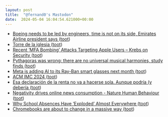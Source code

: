 ```yaml
---
layout: post
title:  "@fernand0's Mastodon"
date:  2024-05-04 16:04:54.621000+00:00
---
```

*  [Boeing needs to be led by engineers, time is not on its side, Emirates Airline president says  ](https://www.cnbc.com/2024/03/27/boeing-needs-to-be-led-by-engineers-emirates-airline-president-says.html) ([toot](https://mastodon.social/@fernand0/112383668690020780))
*  [Torre de la iglesia ](https://www.flickr.com/photos/fernand0/53684230073) ([toot](https://mastodon.social/@fernand0/112383577461075753))
*  [Recent ‘MFA Bombing’ Attacks Targeting Apple Users – Krebs on Security ](https://krebsonsecurity.com/2024/03/recent-mfa-bombing-attacks-targeting-apple-users) ([toot](https://mastodon.social/@fernand0/112383436248930741))
*  [Pythagoras was wrong: there are no universal musical harmonies, study finds ](https://www.cam.ac.uk/research/news/pythagoras-was-wrong-there-are-no-universal-musical-harmonies-study-find) ([toot](https://mastodon.social/@fernand0/112383229733629568))
*  [Meta is adding AI to its Ray-Ban smart glasses next month ](https://www.theverge.com/2024/3/28/24114454/meta-ai-ray-ban-smart-glasses-launc) ([toot](https://mastodon.social/@fernand0/112382595558938319))
*  [ACM IMC 2024 ](https://conferences.sigcomm.org/imc/2024) ([toot](https://mastodon.social/@fernand0/112382256373176705))
*  [Esa declaración de la renta no va a hacerse sola. Aunque podría (y debería ](https://mastodon.social/@fernand0/112382100039139503) ([toot](https://mastodon.social/@fernand0/112382100039139503))
*  [Negativity drives online news consumption - Nature Human Behaviour ](https://www.nature.com/articles/s41562-023-01538-4?ref=slashdot.or) ([toot](https://mastodon.social/@fernand0/112382027130758351))
*  [​Why School Absences Have ‘Exploded’ Almost Everywhere ](https://www.nytimes.com/interactive/2024/03/29/us/chronic-absences.htm) ([toot](https://mastodon.social/@fernand0/112381870638268981))
*  [Chromebooks are about to change in a massive way ](https://www.androidcentral.com/chromebooks-laptops/chromeos-lacros-coming-soo) ([toot](https://mastodon.social/@fernand0/112380204597396109))
